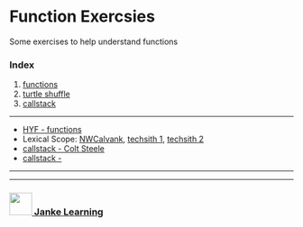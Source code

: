 # Function Exercsies

Some exercises to help understand functions

### Index
1. [functions](./1-functions.md)
2. [turtle shuffle](./2-turtle-shuffle.md)
3. [callstack](./3-callstack.md)

---


* [HYF - functions](https://github.com/HackYourFutureBelgium/fundamentals/blob/master/fundamentals/functions.md)
* Lexical Scope: [NWCalvank](https://www.youtube.com/watch?v=GhNA0r10MmA),  [techsith 1](https://www.youtube.com/watch?v=ycTp4vRmLp8), [techsith 2](https://www.youtube.com/watch?v=7tGmS2SPxBo&list=PL7pEw9n3GkoVYU-ZKBrDnxIiiUn0YP-uO&index=2)  
* [callstack - Colt Steele](https://www.youtube.com/watch?v=W8AeMrVtFLY)
* [callstack - ](https://www.youtube.com/watch?v=w6QGEiQceOM)



___
___
### <a href="http://janke-learning.org" target="_blank"><img src="https://user-images.githubusercontent.com/18554853/50098409-22575780-021c-11e9-99e1-962787adaded.png" width="40" height="40"></img> Janke Learning</a>
